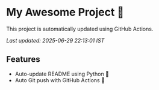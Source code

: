 # My Awesome Project 🚀

This project is automatically updated using GitHub Actions.

_Last updated: 2025-06-29 22:13:01 IST_

## Features
- Auto-update README using Python 🐍
- Auto Git push with GitHub Actions 🤖

